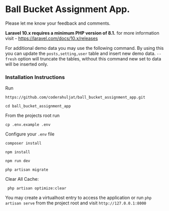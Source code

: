 # Ball Bucket Assignment App.

Please let me know your feedback and comments.

**Laravel 10.x requires a minimum PHP version of 8.1.** for more information visit -  https://laravel.com/docs/10.x/releases


For additional demo data you may use the following command. By using this you can  update the `posts,setting,user` table and insert new demo data. `--fresh` option will truncate the tables, without this command new set to data will be inserted only.

### Installation Instructions
Run
```
https://github.com/coderahuljat/ball_bucket_assignment_app.git
```
```
cd ball_bucket_assignment_app
```
From the projects root run 
```
cp .env.example .env
```
Configure your `.env` file
```
composer install
```
```
npm install
```
```
npm run dev

```
```
php artisan migrate
```
Clear All Cache:
```
 php artisan optimize:clear
```


You may create a virtualhost entry to access the application or run `php artisan serve` from the project root and visit `http://127.0.0.1:8000`
